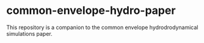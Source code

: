 # common-envelope-hydro-paper
This repository is a companion to the common envelope hydrodrodynamical simulations paper.
